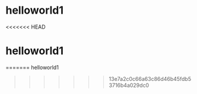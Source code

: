 # helloworld1

<<<<<<< HEAD
# helloworld1
=======
helloworld1
>>>>>>> 13e7a2c0c66a63c86d46b45fdb53716b4a029dc0
